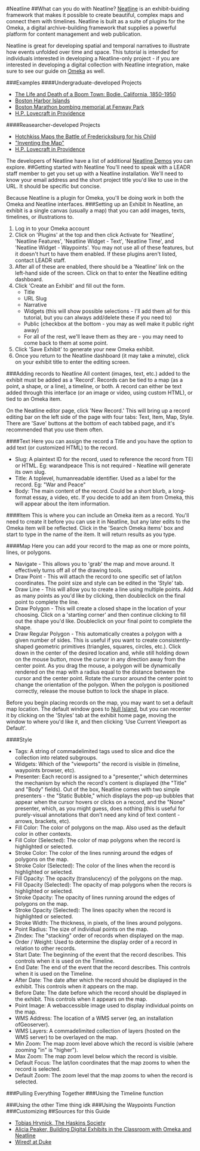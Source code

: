 #Neatline
##What can you do with Neatline?
[Neatline](http://neatline.org/) is an exhibit-buiding framework that makes it possible to create beautiful, complex maps and connect them with timelines. Neatline is built as a suite of plugins for the Omeka, a digital archive-building framework that supplies a powerful platform for content management and web publication.

Neatline is great for developing spatial and temporal narratives to illustrate how events unfolded over time and space. This tutorial is intended for individuals interested in developing a Neatline-only project - if you are interested in developing a digital collection with Neatline integration, make sure to see our guide on [Omeka](/omeka) as well.

###Examples
####Undergraduate-developed Projects
- [The Life and Death of a Boom Town: Bodie, California, 1850-1950](http://projects.leadr.msu.edu/bodietimeline)
- [Boston Harbor Islands](http://omekasites.northeastern.edu/DeepMap/neatline/fullscreen/boston-harbor-islands)
- [Boston Marathon bombing memorial at Fenway Park](http://marathon.neu.edu/neatline/show/fenwayexhibit)
- [H.P. Lovecraft in Providence](http://lovecraft.neatline.org/neatline-exhibits/show/lovecraft-in-providence/fullscreen)

####Reasearcher-developed Projects
- [Hotchkiss Maps the Battle of Fredericksburg for his Child](http://hotchkiss.neatline.org/neatline-exhibits/show/my-dear-little-nelly/fullscreen)
- ["Inventing the Map"](http://henshaw.neatline.org/)
- [H.P. Lovecraft in Providence](http://lovecraft.neatline.org/neatline-exhibits/show/lovecraft-in-providence/fullscreen)

The developers of Neatline have a list of additional [Neatline Demos](http://neatline.org/demos/) you can explore.
##Getting started with Neatline
You'll need to speak with a LEADR staff member to get you set up with a Neatline installation. We'll need to know your email address and the short project title you'd like to use in the URL. It should be specific but concise.

Because Neatline is a plugin for Omeka, you'll be doing work in both the Omeka and Neatline interfaces. 
###Setting up an Exhibit
In Neatline, an exhibit is a single canvas (usually a map) that you can add images, texts, timelines, or illustrations to.

1. Log in to your Omeka account 
1. Click on 'Plugins' at the top and then click Activate for 'Neatline', 'Neatline Features', 'Neatline Widget - Text', 'Neatline Time', and 'Neatline Widget - Waypoints'. You may not use all of these features, but it doesn't hurt to have them enabled. If these plugins aren't listed, contact LEADR staff.
2. After all of these are enabled, there should be a 'Neatline' link on the left-hand side of the screen. Click on that to enter the Neatline editing dashboard.
3. Click 'Create an Exhibit' and fill out the form.
    - Title
    - URL Slug
    - Narrative
    - Widgets (this will show possible selections - I'll add them all for this tutorial, but you can always add/delete these if you need to)
    - Public (checkbox at the bottom - you may as well make it public right away)
    - For all of the rest, we'll leave them as they are - you may need to come back to them at some point.
4. Click 'Save Exhibit' to generate your new Omeka exhibit.
5. Once you return to the Neatline dashboard (it may take a minute), click on your exhibit title to enter the editing screen.

###Adding records to Neatline
All content (images, text, etc.) added to the exhibit must be added as a 'Record'. Records can be tied to a map (as a point, a shape, or a line), a timeline, or both. A record can either be text added through this interface (or an image or video, using custom HTML), or tied to an Omeka item.

On the Neatline editor page, click 'New Record.' This will bring up a record editing bar on the left side of the page with four tabs: Text, Item, Map, Style. There are 'Save' buttons at the bottom of each tabbed page, and it's recommended that you use them often.

####Text
Here you can assign the record a Title and you have the option to add text (or customized HTML) to the record.

- Slug: A plain­text ID for the record, used to reference the record from TEI or HTML. Eg: war­and­peace This is not required - Neatline will generate its own slug.
- Title: A top­level, human­readable identifier. Used as a label for the record. Eg: "War and Peace"
- Body: The main content of the record. Could be a short blurb, a long­format essay, a video, etc. If you decide to add an item from Omeka, this will appear about the item information.

####Item
This is where you can include an Omeka item as a record. You'll need to create it before you can use it in Neatline, but any later edits to the Omeka item will be reflected. Click in the 'Search Omeka items' box and start to type in the name of the item. It will return results as you type.

####Map
Here you can add your record to the map as one or more points, lines, or polygons.

- Navigate - This allows you to 'grab' the map and move around. It effectively turns off all of the drawing tools.
- Draw Point - This will attach the record to one specific set of lat/lon coordinates. The point size and style can be edited in the 'Style' tab.
- Draw Line - This will allow you to create a line using multiple points. Add as many points as you'd like by clicking, then doubleclick on the final point to complete the line.
- Draw Polygon - This will create a closed shape in the location of your choosing. Click on a 'starting corner' and then continue clicking to fill out the shape you'd like. Doubleclick on your final point to complete the shape.
- Draw Regular Polygon - This automatically creates a polygon with a given number of sides. This is useful if you want to create consistently-shaped geometric primitives (triangles, squares, circles, etc.). Click down in the center of the desired location and, while still holding down on the mouse button, move the cursor in any direction away from the center point. As you drag the mouse, a polygon will be dynamically rendered on the map with a radius equal to the distance between the cursor and the center point. Rotate the cursor around the center point to change the orientation of the polygon. When the polygon is positioned correctly, release the mouse button to lock the shape in place.

Before you begin placing records on the map, you may want to set a default map location. The default window goes to [Null Island](https://en.wikipedia.org/wiki/Null_Island), but you can recenter it by clicking on the 'Styles' tab at the exhibit home page, moving the window to where you'd like it, and then clicking 'Use Current Viewport as Default'.


####Style
- Tags: A string of comma­delimited tags used to slice and dice the collection into related
subgroups.
- Widgets: Which of the "viewports" the record is visible in (timeline, waypoints browser,
etc).
- Presenter: Each record is assigned to a "presenter," which determines the mechanism by which the record's content is displayed (the "Title" and "Body" fields). Out of the box, Neatline comes with two simple presenters - the "Static Bubble," which displays the pop-up bubbles that appear when the cursor hovers or clicks on a record, and the "None" presenter, which, as you might guess, does nothing (this is useful for purely-visual annotations that don't need any kind of text content - arrows, brackets, etc).
- Fill Color: The color of polygons on the map. Also used as the default color in other
contexts.
- Fill Color (Selected): The color of map polygons when the record is highlighted or
selected.
- Stroke Color: The color of the lines running around the edges of polygons on the map.
- Stroke Color (Selected): The color of the lines when the record is highlighted or selected.
- Fill Opacity: The opacity (translucency) of the polygons on the map.
- Fill Opacity (Selected): The opacity of map polygons when the recors is highlighted or
selected.
- Stroke Opacity: The opacity of lines running around the edges of polygons on the map.
- Stroke Opacity (Selected): The lines opacity when the record is highlighted or selected.
- Stroke Width: The thickness, in pixels, of the lines around polygons.
- Point Radius: The size of individual points on the map.
- Z­Index: The "stacking" order of records when displayed on the map.
- Order / Weight: Used to determine the display order of a record in relation to other
records.
- Start Date: The beginning of the event that the record describes. This controls when it is used on the Timeline.
- End Date: The end of the event that the record describes. This controls when it is used on the Timeline.
- After Date: The date after which the record should be displayed in the exhibit. This controls when it appears on the map.
- Before Date: The date before which the record should be displayed in the exhibit. This controls when it appears on the map.
- Point Image: A web­accessible image used to display individual points on the map.
- WMS Address: The location of a WMS server (eg, an installation ofGeoserver).
- WMS Layers: A comma­delimited collection of layers (hosted on the WMS server) to be
overlayed on the map.
- Min Zoom: The map zoom level above which the record is visible (where zooming "in" is
"higher").
- Max Zoom: The map zoom level below which the record is visible.
- Default Focus: The lat/lon coordinates that the map zooms to when the record is
selected.
- Default Zoom: The zoom level that the map zooms to when the record is selected.


###Pulling Everything Together
###Using the Timeline function

###Using the other Time thing idk
###Using the Waypoints Function
###Customizing
##Sources for this Guide
- [Tobias Hrynick, The Haskins Society](http://www.haskinssociety.org/omeka-neatline-1)
- [Alicia Peaker, Building Digital Exhibits in the Classroom with Omeka and Neatline](https://aliciapeaker.wordpress.com/2014/04/28/building-digital-exhibits/)
- [Wired! at Duke](http://dukewired.org/tutorialFiles/NeatlineManual.pdf)
